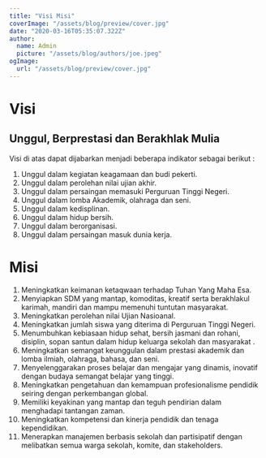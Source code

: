 ```yaml
---
title: "Visi Misi"
coverImage: "/assets/blog/preview/cover.jpg"
date: "2020-03-16T05:35:07.322Z"
author:
  name: Admin
  picture: "/assets/blog/authors/joe.jpeg"
ogImage:
  url: "/assets/blog/preview/cover.jpg"
---
```


# Visi

## Unggul, Berprestasi dan Berakhlak Mulia

Visi di atas dapat dijabarkan menjadi beberapa indikator sebagai berikut :

1. Unggul dalam kegiatan keagamaan dan budi pekerti.
2. Unggul dalam perolehan nilai ujian akhir.
3. Unggul dalam persaingan memasuki Perguruan Tinggi Negeri.
4. Unggul dalam lomba Akademik, olahraga dan seni.
5. Unggul dalam kedisplinan.
6. Unggul dalam hidup bersih.
7. Unggul dalam berorganisasi.
8. Unggul dalam persaingan masuk dunia kerja.

# Misi

1. Meningkatkan keimanan ketaqwaan terhadap Tuhan Yang Maha Esa.
2. Menyiapkan SDM yang mantap, komoditas, kreatif serta berakhlakul karimah, mandiri dan mampu memenuhi tuntutan masyarakat.
3. Meningkatkan perolehan nilai Ujian Nasioanal.
4. Meningkatkan jumlah siswa yang diterima di Perguruan Tinggi Negeri.
5. Menumbuhkan kebiasaan hidup sehat, bersih jasmani dan rohani, disiplin, sopan santun dalam hidup keluarga sekolah dan masyarakat .
6. Meningkatkan semangat keunggulan dalam prestasi akademik dan lomba ilmiah, olahraga, bahasa, dan seni.
7. Menyelenggarakan proses belajar dan mengajar yang dinamis, inovatif dengan budaya semangat belajar yang tinggi.
8. Meningkatkan pengetahuan dan kemampuan profesionalisme pendidik seiring dengan perkembangan global.
9. Memiliki keyakinan yang mantap dan teguh pendirian dalam menghadapi tantangan zaman.
10. Meningkatkan kompetensi dan kinerja pendidik dan tenaga kependidikan.
11. Menerapkan manajemen berbasis sekolah dan partisipatif dengan melibatkan semua warga sekolah, komite, dan stakeholders.
